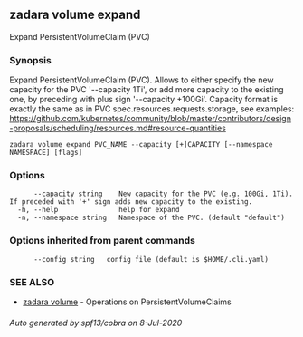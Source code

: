 ## zadara volume expand

Expand PersistentVolumeClaim (PVC)

### Synopsis

Expand PersistentVolumeClaim (PVC).
 Allows to either specify the new capacity for the PVC '--capacity 1Ti',
 or add more capacity to the existing one, by preceding with plus sign '--capacity +100Gi'.
 Capacity format is exactly the same as in PVC spec.resources.requests.storage, see examples:
 https://github.com/kubernetes/community/blob/master/contributors/design-proposals/scheduling/resources.md#resource-quantities
 

```
zadara volume expand PVC_NAME --capacity [+]CAPACITY [--namespace NAMESPACE] [flags]
```

### Options

```
      --capacity string    New capacity for the PVC (e.g. 100Gi, 1Ti). If preceded with '+' sign adds new capacity to the existing.
  -h, --help               help for expand
  -n, --namespace string   Namespace of the PVC. (default "default")
```

### Options inherited from parent commands

```
      --config string   config file (default is $HOME/.cli.yaml)
```

### SEE ALSO

* [zadara volume](zadara_volume.md)	 - Operations on PersistentVolumeClaims

###### Auto generated by spf13/cobra on 8-Jul-2020
